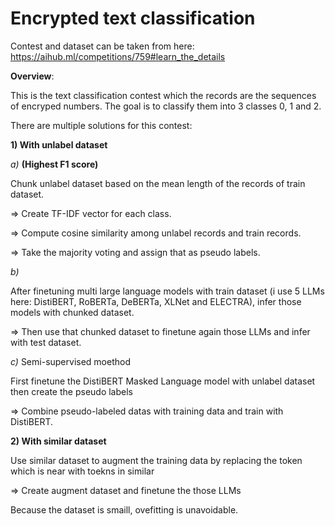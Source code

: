 # Encrypted text classification 

Contest and dataset can be taken from here: https://aihub.ml/competitions/759#learn_the_details

**Overview**:

This is the text classification contest which the records are the sequences of encryped numbers. The goal is to classify them into 3 classes 0, 1 and 2.

There are multiple solutions for this contest:

**1) With unlabel dataset**

*a)* **(Highest F1 score)**

Chunk unlabel dataset based on the mean length of the records of train dataset.

=> Create TF-IDF vector for each class.

=> Compute cosine similarity among unlabel records and train records.

=> Take the majority voting and assign that as pseudo labels.

*b)*

After finetuning multi large language models with train dataset (i use 5 LLMs here: DistiBERT, RoBERTa, DeBERTa, XLNet and ELECTRA), infer those models with chunked dataset.

=> Then use that chunked dataset to finetune again those LLMs and infer with test dataset.

*c)* Semi-supervised moethod

First finetune the DistiBERT Masked Language model with unlabel dataset then create the pseudo labels

=> Combine pseudo-labeled datas with training data and train with DistiBERT.

**2) With similar dataset**

Use similar dataset to augment the training data by replacing the token which is near with toekns in similar

=> Create augment dataset and finetune the those LLMs 

Because the dataset is smaill, ovefitting is unavoidable.

